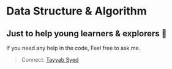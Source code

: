 # Data Structure & Algorithm
## Just to help young learners & explorers 🙌

If you need any help in the code, Feel free to ask me.
>Connect: [Tayyab Syed](https://linktr.ee/tayyabsyed)
